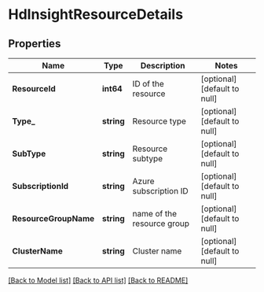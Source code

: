 # HdInsightResourceDetails

## Properties
Name | Type | Description | Notes
------------ | ------------- | ------------- | -------------
**ResourceId** | **int64** | ID of the resource | [optional] [default to null]
**Type_** | **string** | Resource type | [optional] [default to null]
**SubType** | **string** | Resource subtype | [optional] [default to null]
**SubscriptionId** | **string** | Azure subscription ID | [optional] [default to null]
**ResourceGroupName** | **string** | name of the resource group | [optional] [default to null]
**ClusterName** | **string** | Cluster name | [optional] [default to null]

[[Back to Model list]](../README.md#documentation-for-models) [[Back to API list]](../README.md#documentation-for-api-endpoints) [[Back to README]](../README.md)


